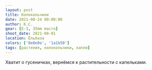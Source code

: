 ```yaml
---
layout: post
title: Колокольчики
date: 2021-08-24 00:00:00
author: К.С.
gear: [E-3, 35mm macro]
shoot_date: 2021-08-01
location: Ёльбаза
colors: ['0e0e0e', '1a1b50']
tags: [растения, колокольчики, капли]
---
```

Хватит о гусеничках, вернёмся к растительности с капельками.
